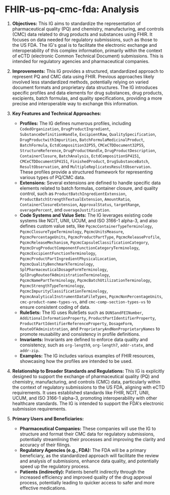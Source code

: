 # FHIR-us-pq-cmc-fda: Analysis

1.  **Objectives:** This IG aims to standardize the representation of pharmaceutical quality (PQ) and chemistry, manufacturing, and controls (CMC) data related to drug products and substances using FHIR. It focuses on data needed for regulatory submissions, such as those to the US FDA. The IG's goal is to facilitate the electronic exchange and interoperability of this complex information, primarily within the context of eCTD (electronic Common Technical Document) submissions. This is intended for regulatory agencies and pharmaceutical companies.

2.  **Improvements:** This IG provides a structured, standardized approach to represent PQ and CMC data using FHIR. Previous approaches likely involved less standardized methods, potentially relying on varied document formats and proprietary data structures. The IG introduces specific profiles and data elements for drug substances, drug products, excipients, batch formulas, and quality specifications, providing a more precise and interoperable way to exchange this information.

3.  **Key Features and Technical Approaches:**
    *   **Profiles:** The IG defines numerous profiles, including `CodedOrganization`, `DrugProductIngredient`, `SubstanceDefinitionHandle`, `ExcipientRaw`, `QualitySpecification`, `DrugProductwithImpurities`, `BatchFormulaMedicinalProduct`, `BatchFormula`, `EctdComposition32P55`, `CMCeCTDDocument32P55`, `StructureReference`, `DrugProductHandle`, `DrugProductDescription`, `ContainerClosure`, `BatchAnalysis`, `EctdCompositionSP4151`, `CMCeCTDDocumentSP4151`, `FinishedProduct`, `DrugSubstanceBatch`, `ResultObservation`, and `MultipleReplicatesResultObservation`. These profiles provide a structured framework for representing various types of PQ/CMC data.
    *   **Extensions:** Several extensions are defined to handle specific data elements related to batch formulas, container closure, and quality control, such as `ProductBatchIngredientExtension`, `ProductBatchStrengthTextualExtension`, `AmountRatio`, `ContainerClosureExtension`, `ApprovalStatus`, `targetRange`, `overagePercent`, and `overageJustification`.
    *   **Code Systems and Value Sets:** The IG leverages existing code systems like NCIT, UNII, UCUM, and ISO 3166-1 alpha-3, and also defines custom value sets, like `PqcmcContainerTypeTerminology`, `PqcmcClosureTypeTerminology`, `PqcmcUnitsMeasure`, `PqcmcPercentageUnits`, `PqcmcProductPartType`, `PqcmcReleaseProfile`, `PqcmcReleaseMechanism`, `PqcmcCapsuleClassificationCategory`, `PqcmcDrugProductComponentFunctionCategoryTerminology`, `PqcmcExcipientFunctionTerminology`, `PqcmcProductPartIngredientPhysicalLocation`, `PqcmcQualityBenchmarkTerminology`, `SplPharmaceuticalDosageFormTerminology`, `SplDrugRouteofAdministrationTerminology`, `PqcmcNamePartTerminology`, `PqcmcBatchUtilizationTerminology`, `PqcmcStrengthTypeTerminology`, `PqcmcImpurityClassificationTerminology`, `PqcmcAnalyticalInstrumentDataFileTypes`, `PqcmcNonPercentageUnits`, `cmc-product-name-types-vs`, and `cmc-comp-section-types-vs` to ensure consistent coding of data.
    *   **RuleSets:** The IG uses RuleSets such as `DUNSandFEINumber`, `AdditionalInformationProperty`, `ProductPartIdentifierProperty`, `ProductPartIdentifierReferenceProperty`, `DosageForm`, `RouteOfAdministration`, and `ProprietaryAndNonProprietaryNames` to promote reusability and consistency in profile definitions.
    *   **Invariants:** Invariants are defined to enforce data quality and consistency, such as `org-length9`, `org-length7`, `addr-state`, and `addr-zip`.
    *   **Examples:** The IG includes various examples of FHIR resources, showcasing how the profiles are intended to be used.

4.  **Relationship to Broader Standards and Regulations:** This IG is explicitly designed to support the exchange of pharmaceutical quality (PQ) and chemistry, manufacturing, and controls (CMC) data, particularly within the context of regulatory submissions to the US FDA, aligning with eCTD requirements. It uses established standards like FHIR, NCIT, UNII, UCUM, and ISO 3166-1 alpha-3, promoting interoperability with other healthcare standards. The IG is intended to support the FDA's electronic submission requirements.

5.  **Primary Users and Beneficiaries:**
    *   **Pharmaceutical Companies:** These companies will use the IG to structure and format their CMC data for regulatory submissions, potentially streamlining their processes and improving the clarity and accuracy of their filings.
    *   **Regulatory Agencies (e.g., FDA):** The FDA will be a primary beneficiary, as the standardized approach will facilitate the review and analysis of submissions, enhance data quality, and potentially speed up the regulatory process.
    *   **Patients (indirectly):** Patients benefit indirectly through the increased efficiency and improved quality of the drug approval process, potentially leading to quicker access to safer and more effective medications.
